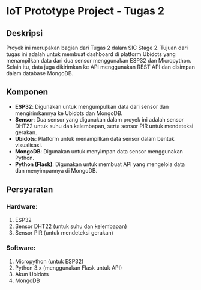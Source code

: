 # IoT Prototype Project - Tugas 2

## Deskripsi

Proyek ini merupakan bagian dari Tugas 2 dalam SIC Stage 2. Tujuan dari tugas ini adalah untuk membuat dashboard di platform Ubidots yang menampilkan data dari dua sensor menggunakan ESP32 dan Micropython. Selain itu, data juga dikirimkan ke API menggunakan REST API dan disimpan dalam database MongoDB.

## Komponen

- **ESP32**: Digunakan untuk mengumpulkan data dari sensor dan mengirimkannya ke Ubidots dan MongoDB.
- **Sensor**: Dua sensor yang digunakan dalam proyek ini adalah sensor DHT22 untuk suhu dan kelembapan, serta sensor PIR untuk mendeteksi gerakan.
- **Ubidots**: Platform untuk menampilkan data sensor dalam bentuk visualisasi.
- **MongoDB**: Digunakan untuk menyimpan data sensor menggunakan Python.
- **Python (Flask)**: Digunakan untuk membuat API yang mengelola data dan menyimpannya di MongoDB.

## Persyaratan

### Hardware:
1. ESP32
2. Sensor DHT22 (untuk suhu dan kelembapan)
3. Sensor PIR (untuk mendeteksi gerakan)

### Software:
1. Micropython (untuk ESP32)
2. Python 3.x (menggunakan Flask untuk API)
3. Akun Ubidots
4. MongoDB
